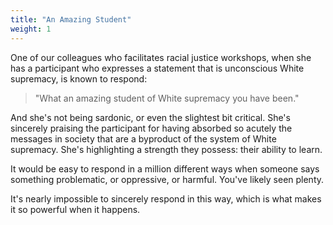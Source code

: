 ```yaml
---
title: "An Amazing Student"
weight: 1
---
```


One of our colleagues who facilitates racial justice workshops, when she has a participant who expresses a statement that is unconscious White supremacy, is known to respond:

> "What an amazing student of White supremacy you have been."

And she's not being sardonic, or even the slightest bit critical. She's sincerely praising the participant for having absorbed so acutely the messages in society that are a byproduct of the system of White supremacy. She's highlighting a strength they possess: their ability to learn.

It would be easy to respond in a million different ways when someone says something problematic, or oppressive, or harmful. You've likely seen plenty.

It's nearly impossible to sincerely respond in this way, which is what makes it so powerful when it happens.
